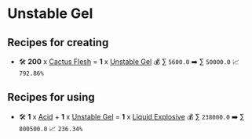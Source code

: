 # Unstable Gel

## Recipes for creating

* 🛠️ **200** x [Cactus Flesh](<Cactus Flesh.md>) = **1** x [Unstable Gel](<Unstable Gel.md>) 💰 ∑ `5600.0` ➡️ ∑ `50000.0` 📈 `792.86%`


## Recipes for using

* 🛠️ **1** x [Acid](<Acid.md>) + **1** x [Unstable Gel](<Unstable Gel.md>) = **1** x [Liquid Explosive](<Liquid Explosive.md>) 💰 ∑ `238000.0` ➡️ ∑ `800500.0` 📈 `236.34%`
